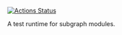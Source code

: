 [![Actions Status](https://github.com/gnosis/graph-test/workflows/Node.js%20CI/badge.svg)](https://github.com/gnosis/graph-test/actions)

A test runtime for subgraph modules.
